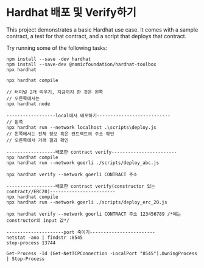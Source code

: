 # Hardhat 배포 및 Verify하기 

This project demonstrates a basic Hardhat use case. It comes with a sample contract, a test for that contract, and a script that deploys that contract.

Try running some of the following tasks:

```
npm install --save -dev hardhat
npm install --save-dev @nomicfoundation/hardhat-toolbox
npx hardhat

npx hardhat compile

// 터미널 2개 띄우기, 지금까지 한 것은 왼쪽
// 오른쪽에서는 
npx hardhat node

------------------local에서 배포하기---------------------------
// 왼쪽
npx hardhat run --network localhost .\scripts\deploy.js
// 왼쪽에서는 전체 정보 혹은 컨트랙트의 주소 확인
// 오른쪽에서 거래 결과 확인

------------------배포한 contract verify------------------------
npx hardhat compile
npx hardhat run --network goerli ./scripts/deploy_abc.js

npx hardhat verify --network goerli CONTRACT 주소

------------------배포한 contract verify(constructor 있는 contract//ERC20)------------------------
npx hardhat compile
npx hardhat run --network goerli ./scripts/deploy_erc_20.js

npx hardhat verify --network goerli CONTRACT 주소 123456789 /*얘는 constructor의 input 값*/

---------------------port 죽이기------------------------
netstat -ano | findstr :8545
stop-process 13744

Get-Process -Id (Get-NetTCPConnection -LocalPort "8545").OwningProcess | Stop-Process
```
